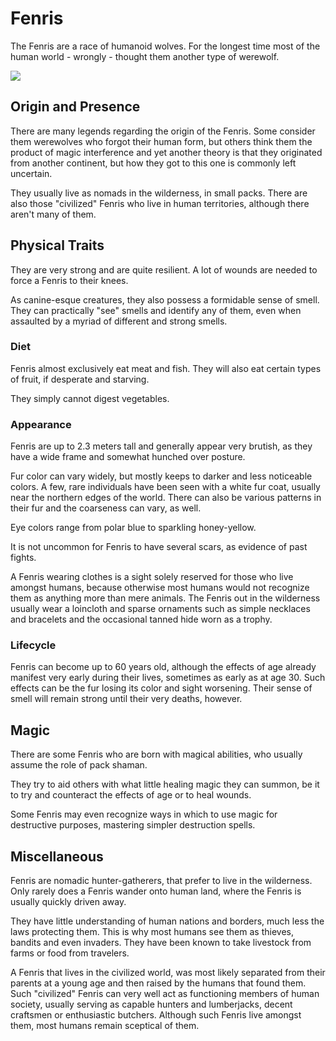 # Fenris 
The Fenris are a race of humanoid wolves. For the longest time most of the human world - wrongly - thought them another type of werewolf. 

<img src="../../../../../image/fenris.png" />

## Origin and Presence
There are many legends regarding the origin of the Fenris. Some consider them werewolves who forgot their human form, but others think them the product of magic interference and yet another theory is that they originated from another continent, but how they got to this one is commonly left uncertain. 

They usually live as nomads in the wilderness, in small packs. There are also those "civilized" Fenris who live in human territories, although there aren't many of them. 

## Physical Traits
They are very strong and are quite resilient. A lot of wounds are needed to force a Fenris to their knees. 

As canine-esque creatures, they also possess a formidable sense of smell. They can practically "see" smells and identify any of them, even when assaulted by a myriad of different and strong smells. 

### Diet
Fenris almost exclusively eat meat and fish. They will also eat certain types of fruit, if desperate and starving. 

They simply cannot digest vegetables. 

### Appearance
Fenris are up to 2.3 meters tall and generally appear very brutish, as they have a wide frame and somewhat hunched over posture. 

Fur color can vary widely, but mostly keeps to darker and less noticeable colors. A few, rare individuals have been seen with a white fur coat, usually near the northern edges of the world. There can also be various patterns in their fur and the coarseness can vary, as well. 

Eye colors range from polar blue to sparkling honey-yellow. 

It is not uncommon for Fenris to have several scars, as evidence of past fights.

A Fenris wearing clothes is a sight solely reserved for those who live amongst humans, because otherwise most humans would not  recognize them as anything more than mere animals. The Fenris out in the wilderness usually wear a loincloth and sparse ornaments such as simple necklaces and bracelets and the occasional tanned hide worn as a trophy.  

### Lifecycle
Fenris can become up to 60 years old, although the effects of age already manifest very early during their lives, sometimes as early as at age 30. Such effects can be the fur losing its color and sight worsening. Their sense of smell will remain strong until their very deaths, however. 

## Magic
There are some Fenris who are born with magical abilities, who usually assume the role of pack shaman. 

They try to aid others with what little healing magic they can summon, be it to try and counteract the effects of age or to heal wounds. 

Some Fenris may even recognize ways in which to use magic for destructive purposes, mastering simpler destruction spells. 

## Miscellaneous
Fenris are nomadic hunter-gatherers, that prefer to live in the wilderness. Only rarely does a Fenris wander onto human land, where the Fenris is usually quickly driven away. 

They have little understanding of human nations and borders, much less the laws protecting them. This is why most humans see them as thieves, bandits and even invaders. They have been known to take livestock from farms or food from travelers. 

A Fenris that lives in the civilized world, was most likely separated from their parents at a young age and then raised by the humans that found them. Such "civilized" Fenris can very well act as functioning members of human society, usually serving as capable hunters and lumberjacks, decent craftsmen or enthusiastic butchers. Although such Fenris live amongst them, most humans remain sceptical of them. 